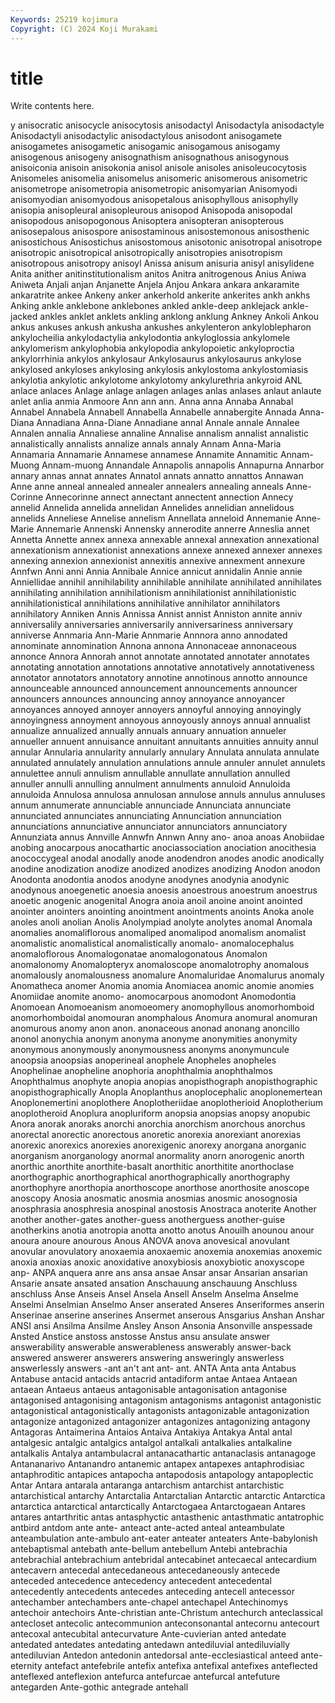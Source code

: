 ```yaml
---
Keywords: 25219 kojimura
Copyright: (C) 2024 Koji Murakami
---
```


# title

Write contents here.



y anisocratic anisocycle anisocytosis anisodactyl Anisodactyla anisodactyle Anisodactyli anisodactylic anisodactylous
anisodont anisogamete anisogametes anisogametic anisogamic anisogamous anisogamy anisogenous anisogeny anisognathism
anisognathous anisogynous anisoiconia anisoin anisokonia anisol anisole anisoles anisoleucocytosis Anisomeles
anisomelia anisomelus anisomeric anisomerous anisometric anisometrope anisometropia anisometropic anisomyarian Anisomyodi
anisomyodian anisomyodous anisopetalous anisophyllous anisophylly anisopia anisopleural anisopleurous anisopod Anisopoda
anisopodal anisopodous anisopogonous Anisoptera anisopteran anisopterous anisosepalous anisospore anisostaminous anisostemonous
anisosthenic anisostichous Anisostichus anisostomous anisotonic anisotropal anisotrope anisotropic anisotropical anisotropically
anisotropies anisotropism anisotropous anisotropy anisoyl Anissa anisum anisuria anisyl anisylidene
Anita anither anitinstitutionalism anitos Anitra anitrogenous Anius Aniwa Aniweta Anjali
anjan Anjanette Anjela Anjou Ankara ankara ankaramite ankaratrite ankee Ankeny
anker ankerhold ankerite ankerites ankh ankhs Anking ankle anklebone anklebones
ankled ankle-deep anklejack ankle-jacked ankles anklet anklets ankling anklong anklung
Ankney Ankoli Ankou ankus ankuses ankush ankusha ankushes ankylenteron ankyloblepharon
ankylocheilia ankylodactylia ankylodontia ankyloglossia ankylomele ankylomerism ankylophobia ankylopodia ankylopoietic ankyloproctia
ankylorrhinia ankylos ankylosaur Ankylosaurus ankylosaurus ankylose ankylosed ankyloses ankylosing ankylosis
ankylostoma ankylostomiasis ankylotia ankylotic ankylotome ankylotomy ankylurethria ankyroid ANL anlace
anlaces Anlage anlage anlagen anlages anlas anlases anlaut anlaute anlet
anlia anmia Anmoore Ann ann ann. Anna anna Annaba Annabal
Annabel Annabela Annabell Annabella Annabelle annabergite Annada Anna-Diana Annadiana Anna-Diane
Annadiane annal Annale annale Annalee Annalen annalia Annaliese annaline Annalise
annalism annalist annalistic annalistically annalists annalize annals annaly Annam Anna-Maria
Annamaria Annamarie Annamese annamese Annamite Annamitic Annam-Muong Annam-muong Annandale Annapolis
annapolis Annapurna Annarbor annary annas annat annates Annatol annats annatto
annattos Annawan Anne anne anneal annealed annealer annealers annealing anneals
Anne-Corinne Annecorinne annect annectant annectent annection Annecy annelid Annelida annelida
annelidan Annelides annelidian annelidous annelids Anneliese Annelise annelism Annellata anneloid
Annemanie Anne-Marie Annemarie Annenski Annensky annerodite annerre Anneslia annet Annetta
Annette annex annexa annexable annexal annexation annexational annexationism annexationist annexations
annexe annexed annexer annexes annexing annexion annexionist annexitis annexive annexment
annexure Annfwn Anni anni Annia Annibale Annice annicut annidalin Annie
annie Anniellidae annihil annihilability annihilable annihilate annihilated annihilates annihilating annihilation
annihilationism annihilationist annihilationistic annihilationistical annihilations annihilative annihilator annihilators annihilatory Anniken
Annis Annissa Annist annist Anniston annite anniv anniversalily anniversaries anniversarily
anniversariness anniversary anniverse Annmaria Ann-Marie Annmarie Annnora anno annodated annominate
annomination Annona annona Annonaceae annonaceous annonce Annora Annorah annot annotate
annotated annotater annotates annotating annotation annotations annotative annotatively annotativeness annotator
annotators annotatory annotine annotinous annotto announce announceable announced announcement announcements
announcer announcers announces announcing annoy annoyance annoyancer annoyances annoyed annoyer
annoyers annoyful annoying annoyingly annoyingness annoyment annoyous annoyously annoys annual
annualist annualize annualized annually annuals annuary annuation annueler annueller annuent
annuisance annuitant annuitants annuities annuity annul annular Annularia annularity annularly
annulary Annulata annulata annulate annulated annulately annulation annulations annule annuler
annulet annulets annulettee annuli annulism annullable annullate annullation annulled annuller
annulli annulling annulment annulments annuloid Annuloida annuloida Annulosa annulosa annulosan
annulose annuls annulus annuluses annum annumerate annunciable annunciade Annunciata annunciate
annunciated annunciates annunciating Annunciation annunciation annunciations annunciative annunciator annunciators annunciatory
Annunziata annus Annville Annwfn Annwn Anny ano- anoa anoas Anobiidae
anobing anocarpous anocathartic anociassociation anociation anocithesia anococcygeal anodal anodally anode
anodendron anodes anodic anodically anodine anodization anodize anodized anodizes anodizing
Anodon anodon Anodonta anodontia anodos anodyne anodynes anodynia anodynic anodynous
anoegenetic anoesia anoesis anoestrous anoestrum anoestrus anoetic anogenic anogenital Anogra
anoia anoil anoine anoint anointed anointer anointers anointing anointment anointments
anoints Anoka anole anoles anoli anolian Anolis Anolympiad anolyte anolytes
anomal Anomala anomalies anomaliflorous anomaliped anomalipod anomalism anomalist anomalistic anomalistical
anomalistically anomalo- anomalocephalus anomaloflorous Anomalogonatae anomalogonatous Anomalon anomalonomy Anomalopteryx anomaloscope
anomalotrophy anomalous anomalously anomalousness anomalure Anomaluridae Anomalurus anomaly Anomatheca anomer
Anomia anomia Anomiacea anomic anomie anomies Anomiidae anomite anomo- anomocarpous
anomodont Anomodontia Anomoean Anomoeanism anomoeomery anomophyllous anomorhomboid anomorhomboidal anomouran anomphalous
Anomura anomural anomuran anomurous anomy anon anon. anonaceous anonad anonang
anoncillo anonol anonychia anonym anonyma anonyme anonymities anonymity anonymous anonymously
anonymousness anonyms anonymuncule anoopsia anoopsias anoperineal anophele Anopheles anopheles Anophelinae
anopheline anophoria anophthalmia anophthalmos Anophthalmus anophyte anopia anopias anopisthograph anopisthographic
anopisthographically Anopla Anoplanthus anoplocephalic anoplonemertean Anoplonemertini anoplothere Anoplotheriidae anoplotherioid Anoplotherium
anoplotheroid Anoplura anopluriform anopsia anopsias anopsy anopubic Anora anorak anoraks
anorchi anorchia anorchism anorchous anorchus anorectal anorectic anorectous anoretic anorexia
anorexiant anorexias anorexic anorexics anorexies anorexigenic anorexy anorgana anorganic anorganism
anorganology anormal anormality anorn anorogenic anorth anorthic anorthite anorthite-basalt anorthitic
anorthitite anorthoclase anorthographic anorthographical anorthographically anorthography anorthophyre anorthopia anorthoscope anorthose
anorthosite anoscope anoscopy Anosia anosmatic anosmia anosmias anosmic anosognosia anosphrasia
anosphresia anospinal anostosis Anostraca anoterite Another another another-gates another-guess anotherguess
another-guise anotherkins anotia anotropia anotta anotto anotus Anouilh anounou anour
anoura anoure anourous Anous ANOVA anova anovesical anovulant anovular anovulatory
anoxaemia anoxaemic anoxemia anoxemias anoxemic anoxia anoxias anoxic anoxidative anoxybiosis
anoxybiotic anoxyscope anp- ANPA anquera anre ans ansa ansae Ansar
ansar Ansarian ansarian Ansarie ansate ansated ansation Anschauung anschauung Anschluss
anschluss Anse Anseis Ansel Ansela Ansell Anselm Anselma Anselme Anselmi
Anselmian Anselmo Anser anserated Anseres Anseriformes anserin Anserinae anserine anserines
Ansermet anserous Ansgarius Anshan Anshar ANSI ansi Ansilma Ansilme Ansley
Anson Ansonia Ansonville anspessade Ansted Anstice anstoss anstosse Anstus ansu
ansulate answer answerability answerable answerableness answerably answer-back answered answerer answerers
answering answeringly answerless answerlessly answers -ant an't ant ant- ant.
ANTA Anta anta Antabus Antabuse antacid antacids antacrid antadiform antae
Antaea Antaean antaean Antaeus antaeus antagonisable antagonisation antagonise antagonised antagonising
antagonism antagonisms antagonist antagonistic antagonistical antagonistically antagonists antagonizable antagonization antagonize
antagonized antagonizer antagonizes antagonizing antagony Antagoras Antaimerina Antaios Antaiva Antakiya
Antakya Antal antal antalgesic antalgic antalgics antalgol antalkali antalkalies antalkaline
antalkalis Antalya antambulacral antanacathartic antanaclasis antanagoge Antananarivo Antanandro antanemic antapex
antapexes antaphrodisiac antaphroditic antapices antapocha antapodosis antapology antapoplectic Antar Antara
antarala antaranga antarchism antarchist antarchistic antarchistical antarchy Antarctalia Antarctalian Antarctic
antarctic Antarctica antarctica antarctical antarctically Antarctogaea Antarctogaean Antares antares antarthritic
antas antasphyctic antasthenic antasthmatic antatrophic antbird antdom ante ante- anteact
ante-acted anteal anteambulate anteambulation ante-ambulo ant-eater anteater anteaters Ante-babylonish antebaptismal
antebath ante-bellum antebellum Antebi antebrachia antebrachial antebrachium antebridal antecabinet antecaecal
antecardium antecavern antecedal antecedaneous antecedaneously antecede anteceded antecedence antecedency antecedent
antecedental antecedently antecedents antecedes anteceding antecell antecessor antechamber antechambers ante-chapel
antechapel Antechinomys antechoir antechoirs Ante-christian ante-Christum antechurch anteclassical antecloset antecolic
antecommunion anteconsonantal antecornu antecourt antecoxal antecubital antecurvature Ante-cuvierian anted antedate
antedated antedates antedating antedawn antediluvial antediluvially antediluvian Antedon antedonin antedorsal
ante-ecclesiastical anteed ante-eternity antefact antefebrile antefix antefixa antefixal antefixes anteflected
anteflexed anteflexion antefurca antefurcae antefurcal antefuture antegarden Ante-gothic antegrade antehall
